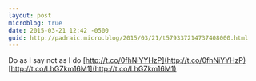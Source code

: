 ```yaml
---
layout: post
microblog: true
date: 2015-03-21 12:42 -0500
guid: http://padraic.micro.blog/2015/03/21/t579337214737408000.html
---
```

Do as I say not as I do  [http://t.co/0fhNiYYHzP](http://t.co/0fhNiYYHzP) [http://t.co/LhGZkm16M1](http://t.co/LhGZkm16M1)
